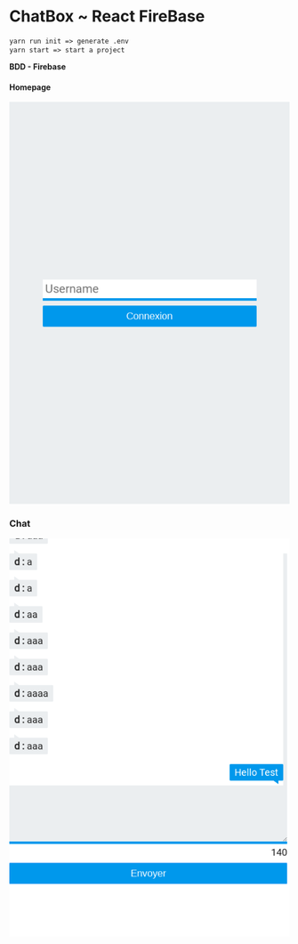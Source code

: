 # ChatBox ~ React FireBase

    yarn run init => generate .env
    yarn start => start a project  

**BDD - Firebase**
#### Homepage
<img src='./screen/homepage.png'/> 

### Chat
<img src='./screen/chat.png'/> 
